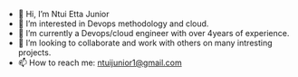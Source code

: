- 👋 Hi, I’m Ntui Etta Junior
- 👀 I’m interested in Devops methodology and cloud.
- 🌱 I’m currently a Devops/cloud engineer with over 4years of experience. 
- 💞️ I’m looking to collaborate and work with others on many intresting projects.
- 📫 How to reach me: ntuijunior1@gmail.com 

<!---
Big-Zaza/Big-Zaza is a ✨ special ✨ repository because its `README.md` (this file) appears on your GitHub profile.
You can click the Preview link to take a look at your changes.
--->
